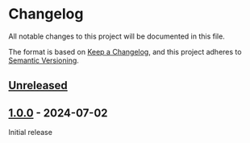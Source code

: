 # Changelog

All notable changes to this project will be documented in this file.

The format is based on [Keep a Changelog](https://keepachangelog.com/en/1.0.0/),
and this project adheres to [Semantic Versioning](https://semver.org/spec/v2.0.0.html).

## [Unreleased]

## [1.0.0] - 2024-07-02

Initial release

[Unreleased]: https://github.com/sstallion/sensorpush-api/compare/v1.0.0...HEAD
[1.0.0]: https://github.com/sstallion/sensorpush-api/releases/tag/v1.0.0
